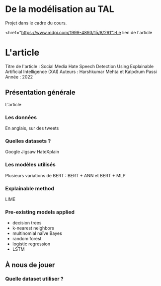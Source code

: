 # De la modélisation au TAL
Projet dans le cadre du cours.

<href="https://www.mdpi.com/1999-4893/15/8/291">Le  lien de l'article</href> 

# L'article
Titre de l'article :  Social Media Hate Speech Detection Using Explainable Artificial Intelligence (XAI)
Auteurs : Harshkumar Mehta et Kalpdrum Passi
Année : 2022

## Présentation générale
L'article 

### Les données
En anglais, sur des tweets

### Quelles datasets ?
Google Jigsaw
HateXplain

### Les modèles utilisés
Plusieurs variations de BERT : BERT + ANN et BERT + MLP

### Explainable method
LIME

### Pre-existing models applied
* decision trees
* k-nearest neighbors
* multinomial naïve Bayes
* random forest
* logistic regression
* LSTM

## À nous de jouer
### Quelle dataset utiliser ? 



